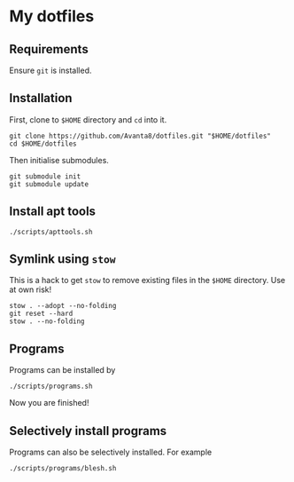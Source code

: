 # My dotfiles

## Requirements

Ensure `git` is installed.

## Installation

First, clone to `$HOME` directory and `cd` into it.

```
git clone https://github.com/Avanta8/dotfiles.git "$HOME/dotfiles"
cd $HOME/dotfiles
```

Then initialise submodules.

```
git submodule init
git submodule update
```

## Install apt tools

```
./scripts/apttools.sh
```

## Symlink using `stow`

This is a hack to get `stow` to remove existing files in the `$HOME` directory.
Use at own risk!

```
stow . --adopt --no-folding
git reset --hard
stow . --no-folding
```

## Programs

Programs can be installed by

```
./scripts/programs.sh
```

Now you are finished!

## Selectively install programs

Programs can also be selectively installed. For example

```
./scripts/programs/blesh.sh
```
